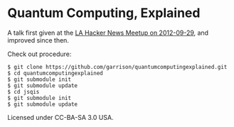 Quantum Computing, Explained
============================

A talk first given at the [LA Hacker News Meetup on 2012-09-29](http://www.meetup.com/Los-Angeles-Hacker-News/events/81455742/), and improved since then.

Check out procedure:

    $ git clone https://github.com/garrison/quantumcomputingexplained.git
    $ cd quantumcomputingexplained
    $ git submodule init
    $ git submodule update
    $ cd jsqis
    $ git submodule init
    $ git submodule update

Licensed under CC-BA-SA 3.0 USA.
